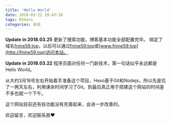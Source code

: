 ```yaml
---
title: 'Hello World'
date: 2018-03-22 19:43:18
tags: Others
categories: 杂谈
---
```

**Update in 2018.03.25** 
更新了搜索功能，博客基本功能全部配置完毕。
绑定了域名[fnine59.top](http://fnine59.top)，以后可以通过[fnine59.top](http://fnine59.top)或[www.fnine59.top](http://fnine59.top)访问本站。

**Update in 2018.03.22**
程序员面对任何一门新技术，第一句话似乎永远都是Hello World。

从大约3月18号左右开始着手准备这个项目，Hexo基于Git和Nodejs，所以先是花了一两天左右，利用课余时间学习了Git。到最后真正用于搭建这个网站的时间差不多也就一个下午。

这个网站目前还有些功能没有完善起来，会进一步改善的。

欢迎留言，欢迎联系我❤
